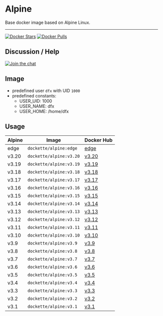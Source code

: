 # Alpine

Base docker image based on Alpine Linux.

-----

[![Docker Stars](https://img.shields.io/docker/stars/dockette/alpine.svg?style=flat)](https://hub.docker.com/r/dockette/alpine/)
[![Docker Pulls](https://img.shields.io/docker/pulls/dockette/alpine.svg?style=flat)](https://hub.docker.com/r/dockette/alpine/)

## Discussion / Help

[![Join the chat](https://img.shields.io/gitter/room/dockette/dockette.svg?style=flat-square)](https://gitter.im/contributte/contributte?utm_source=badge&utm_medium=badge&utm_campaign=pr-badge&utm_content=badge)

## Image

- predefined user `dfx` with UID `1000`
- predefined constants:
    - USER_UID: 1000
    - USER_NAME: dfx
    - USER_HOME: /home/dfx

## Usage

| Alpine | Image                   | Docker Hub |
|--------|-------------------------|------------|
| edge   | `dockette/alpine:edge`  | [edge](https://hub.docker.com/r/dockette/alpine)  |
| v3.20  | `dockette/alpine:v3.20` | [v3.20](https://hub.docker.com/r/dockette/alpine) |
| v3.19  | `dockette/alpine:v3.19` | [v3.19](https://hub.docker.com/r/dockette/alpine) |
| v3.18  | `dockette/alpine:v3.18` | [v3.18](https://hub.docker.com/r/dockette/alpine) |
| v3.17  | `dockette/alpine:v3.17` | [v3.17](https://hub.docker.com/r/dockette/alpine) |
| v3.16  | `dockette/alpine:v3.16` | [v3.16](https://hub.docker.com/r/dockette/alpine) |
| v3.15  | `dockette/alpine:v3.15` | [v3.15](https://hub.docker.com/r/dockette/alpine) |
| v3.14  | `dockette/alpine:v3.14` | [v3.14](https://hub.docker.com/r/dockette/alpine) |
| v3.13  | `dockette/alpine:v3.13` | [v3.13](https://hub.docker.com/r/dockette/alpine) |
| v3.12  | `dockette/alpine:v3.12` | [v3.12](https://hub.docker.com/r/dockette/alpine) |
| v3.11  | `dockette/alpine:v3.11` | [v3.11](https://hub.docker.com/r/dockette/alpine) |
| v3.10  | `dockette/alpine:v3.10` | [v3.10](https://hub.docker.com/r/dockette/alpine) |
| v3.9   | `dockette/alpine:v3.9`  | [v3.9](https://hub.docker.com/r/dockette/alpine)  |
| v3.8   | `dockette/alpine:v3.8`  | [v3.8](https://hub.docker.com/r/dockette/alpine)  |
| v3.7   | `dockette/alpine:v3.7`  | [v3.7](https://hub.docker.com/r/dockette/alpine)  |
| v3.6   | `dockette/alpine:v3.6`  | [v3.6](https://hub.docker.com/r/dockette/alpine)  |
| v3.5   | `dockette/alpine:v3.5`  | [v3.5](https://hub.docker.com/r/dockette/alpine)  |
| v3.4   | `dockette/alpine:v3.4`  | [v3.4](https://hub.docker.com/r/dockette/alpine)  |
| v3.3   | `dockette/alpine:v3.3`  | [v3.3](https://hub.docker.com/r/dockette/alpine)  |
| v3.2   | `dockette/alpine:v3.2`  | [v3.2](https://hub.docker.com/r/dockette/alpine)  |
| v3.1   | `dockette/alpine:v3.1`  | [v3.1](https://hub.docker.com/r/dockette/alpine)  |
